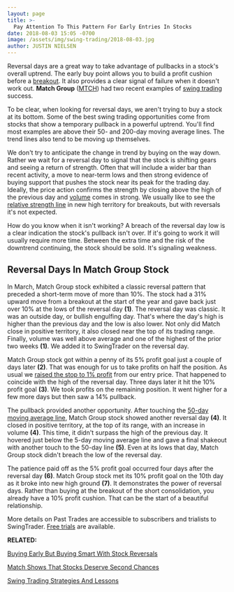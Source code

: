 ```yaml
---
layout: page
title: >-
  Pay Attention To This Pattern For Early Entries In Stocks
date: 2018-08-03 15:05 -0700
image: /assets/img/swing-trading/2018-08-03.jpg
author: JUSTIN NIELSEN
---
```






Reversal days are a great way to take advantage of pullbacks in a stock's overall uptrend. The early buy point allows you to build a profit cushion before a [breakout](https://www.investors.com/ibd-university/how-to-buy/when-to-buy/). It also provides a clear signal of failure when it doesn't work out. **Match Group** ([MTCH](https://research.investors.com/quote.aspx?symbol=MTCH)) had two recent examples of [swing trading](https://www.investors.com/ibd-university/swing-trading/) success.




To be clear, when looking for reversal days, we aren't trying to buy a stock at its bottom. Some of the best swing trading opportunities come from stocks that show a temporary pullback in a powerful uptrend. You'll find most examples are above their 50- and 200-day moving average lines. The trend lines also tend to be moving up themselves.


We don't try to anticipate the change in trend by buying on the way down. Rather we wait for a reversal day to signal that the stock is shifting gears and seeing a return of strength. Often that will include a wider bar than recent activity, a move to near-term lows and then strong evidence of buying support that pushes the stock near its peak for the trading day. Ideally, the price action confirms the strength by closing above the high of the previous day and [volume](https://www.investors.com/research/swing-trading/how-much-trading-volume-is-enough-in-swing-trades/) comes in strong. We usually like to see the [relative strength line](https://www.investors.com/how-to-invest/investors-corner/relative-strength-line-identifies-strong-stocks/) in new high territory for breakouts, but with reversals it's not expected.


How do you know when it isn't working? A breach of the reversal day low is a clear indication the stock's pullback isn't over. If it's going to work it will usually require more time. Between the extra time and the risk of the downtrend continuing, the stock should be sold. It's signaling weakness.


Reversal Days In Match Group Stock
----------------------------------


In March, Match Group stock exhibited a classic reversal pattern that preceded a short-term move of more than 10%. The stock had a 31% upward move from a breakout at the start of the year and gave back just over 10% at the lows of the reversal day **(1)**. The reversal day was classic. It was an outside day, or bullish engulfing day. That's where the day's high is higher than the previous day and the low is also lower. Not only did Match close in positive territory, it also closed near the top of its trading range. Finally, volume was well above average and one of the highest of the prior two weeks **(1)**. We added it to SwingTrader on the reversal day.


Match Group stock got within a penny of its 5% profit goal just a couple of days later **(2)**. That was enough for us to take profits on half the position. As usual we [raised the stop to 1% profit](https://www.investors.com/research/swing-trading/a-rule-to-prevent-good-trades-from-going-bad/) from our entry price. That happened to coincide with the high of the reversal day. Three days later it hit the 10% profit goal **(3)**. We took profits on the remaining position. It went higher for a few more days but then saw a 14% pullback.


The pullback provided another opportunity. After touching the [50-day moving average line](https://www.investors.com/how-to-invest/investors-corner/50-day-moving-average/), Match Group stock showed another reversal day **(4)**. It closed in positive territory, at the top of its range, with an increase in volume **(4)**. This time, it didn't surpass the high of the previous day. It hovered just below the 5-day moving average line and gave a final shakeout with another touch to the 50-day line **(5)**. Even at its lows that day, Match Group stock didn't breach the low of the reversal day.


The patience paid off as the 5% profit goal occurred four days after the reversal day **(6)**. Match Group stock met its 10% profit goal on the 10th day as it broke into new high ground **(7)**. It demonstrates the power of reversal days. Rather than buying at the breakout of the short consolidation, you already have a 10% profit cushion. That can be the start of a beautiful relationship.


More details on Past Trades are accessible to subscribers and trialists to SwingTrader. [Free trials](http://shop.investors.com/offer/splashresponsive.aspx?id=SwingTrader&src=A011LPH) are available.


**RELATED:**


[Buying Early But Buying Smart With Stock Reversals](https://www.investors.com/research/swing-trading/buying-early-but-buying-smart-with-stock-reversals/)


[Match Shows That Stocks Deserve Second Chances](https://www.investors.com/research/swing-trading/match-group-shows-stocks-deserve-second-chances/)


[Swing Trading Strategies And Lessons](https://www.investors.com/ibd-university/swing-trading/)





